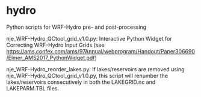 # hydro
Python scripts for WRF-Hydro pre- and post-processing

nje_WRF-Hydro_QCtool_grid_v1.0.py: Interactive Python Widget for Correcting WRF-Hydro Input Grids (see https://ams.confex.com/ams/97Annual/webprogram/Handout/Paper306690/Elmer_AMS2017_PythonWidget.pdf)

nje_WRF-Hydro_reorder_lakes.py: If lakes/reservoirs are removed using nje_WRF-Hydro_QCtool_grid_v1.0.py, this script will renumber the lakes/reservoirs consecutively in both the LAKEGRID.nc and LAKEPARM.TBL files.
